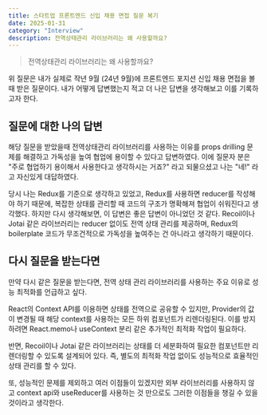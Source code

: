 ```yaml
---
title: 스타트업 프론트엔드 신입 채용 면접 질문 복기
date: 2025-01-31
category: "Interview"
description: 전역상태관리 라이브러리는 왜 사용할까요?
---
```


> 전역상태관리 라이브러리는 왜 사용할까요?

위 질문은 내가 실제로 작년 9월 (24년 9월)에 프론트엔드 포지션 신입 채용 면접을 볼 때 받은 질문이다. 내가 어떻게 답변했는지 적고 더 나은 답변을 생각해보고 이를 기록하고자 한다.

## 질문에 대한 나의 답변

해당 질문을 받았을때 전역상태관리 라이브러리를 사용하는 이유를 props drilling 문제를 해결하고 가독성을 높여 협업에 용이할 수 있다고 답변하였다. 이에 질문자 분은 "주로 협업하기 용이해서 사용한다고 생각하시는 거죠?" 라고 되물으셨고 나는 "네!" 라고 자신있게 대답하였다.

당시 나는 Redux를 기준으로 생각하고 있었고, Redux를 사용하면 reducer를 작성해야 하기 때문에, 복잡한 상태를 관리할 때 코드의 구조가 명확해져 협업이 쉬워진다고 생각했다. 하지만 다시 생각해보면, 이 답변은 좋은 답변이 아니었던 것 같다. Recoil이나 Jotai 같은 라이브러리는 reducer 없이도 전역 상태 관리를 제공하며, Redux의 boilerplate 코드가 무조건적으로 가독성을 높여주는 건 아니라고 생각하기 때문이다.

## 다시 질문을 받는다면

만약 다시 같은 질문을 받는다면, 전역 상태 관리 라이브러리를 사용하는 주요 이유로 성능 최적화를 언급하고 싶다.

React의 Context API를 이용하면 상태를 전역으로 공유할 수 있지만, Provider의 값이 변경될 때 해당 context를 사용하는 모든 하위 컴포넌트가 리렌더링된다. 이를 방지하려면 React.memo나 useContext 분리 같은 추가적인 최적화 작업이 필요하다.

반면, Recoil이나 Jotai 같은 라이브러리는 상태를 더 세분화하여 필요한 컴포넌트만 리렌더링할 수 있도록 설계되어 있다. 즉, 별도의 최적화 작업 없이도 성능적으로 효율적인 상태 관리를 할 수 있다.

또, 성능적인 문제를 제외하고 여러 이점들이 있겠지만 외부 라이브러리를 사용하지 않고 context api와 useReducer를 사용하는 것 만으로도 그러한 이점들을 챙길 수 있을 것이라고 생각한다.
